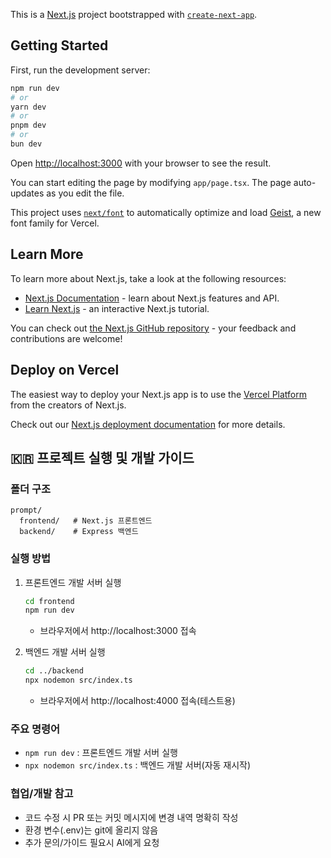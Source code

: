 This is a [Next.js](https://nextjs.org) project bootstrapped with [`create-next-app`](https://nextjs.org/docs/app/api-reference/cli/create-next-app).

## Getting Started

First, run the development server:

```bash
npm run dev
# or
yarn dev
# or
pnpm dev
# or
bun dev
```

Open [http://localhost:3000](http://localhost:3000) with your browser to see the result.

You can start editing the page by modifying `app/page.tsx`. The page auto-updates as you edit the file.

This project uses [`next/font`](https://nextjs.org/docs/app/building-your-application/optimizing/fonts) to automatically optimize and load [Geist](https://vercel.com/font), a new font family for Vercel.

## Learn More

To learn more about Next.js, take a look at the following resources:

- [Next.js Documentation](https://nextjs.org/docs) - learn about Next.js features and API.
- [Learn Next.js](https://nextjs.org/learn) - an interactive Next.js tutorial.

You can check out [the Next.js GitHub repository](https://github.com/vercel/next.js) - your feedback and contributions are welcome!

## Deploy on Vercel

The easiest way to deploy your Next.js app is to use the [Vercel Platform](https://vercel.com/new?utm_medium=default-template&filter=next.js&utm_source=create-next-app&utm_campaign=create-next-app-readme) from the creators of Next.js.

Check out our [Next.js deployment documentation](https://nextjs.org/docs/app/building-your-application/deploying) for more details.

## 🇰🇷 프로젝트 실행 및 개발 가이드

### 폴더 구조
```
prompt/
  frontend/   # Next.js 프론트엔드
  backend/    # Express 백엔드
```

### 실행 방법
1. 프론트엔드 개발 서버 실행
   ```bash
   cd frontend
   npm run dev
   ```
   - 브라우저에서 http://localhost:3000 접속

2. 백엔드 개발 서버 실행
   ```bash
   cd ../backend
   npx nodemon src/index.ts
   ```
   - 브라우저에서 http://localhost:4000 접속(테스트용)

### 주요 명령어
- `npm run dev` : 프론트엔드 개발 서버 실행
- `npx nodemon src/index.ts` : 백엔드 개발 서버(자동 재시작)

### 협업/개발 참고
- 코드 수정 시 PR 또는 커밋 메시지에 변경 내역 명확히 작성
- 환경 변수(.env)는 git에 올리지 않음
- 추가 문의/가이드 필요시 AI에게 요청
